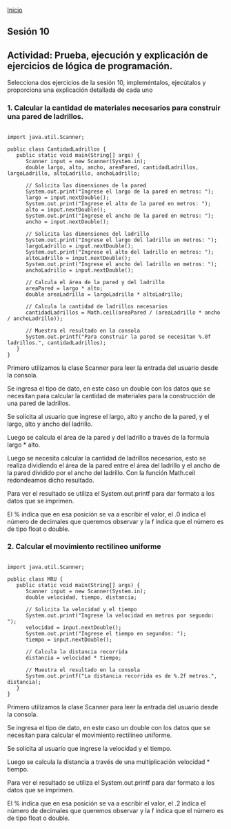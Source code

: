 <!-- No borrar o modificar -->
[Inicio](./index.md)

## Sesión 10 


<!-- Su documentación aquí -->

## Actividad: Prueba, ejecución y explicación de ejercicios de lógica de programación.

Selecciona dos ejercicios de la sesión 10, impleméntalos, ejecútalos y proporciona una explicación detallada de cada uno

### 1. Calcular la cantidad de materiales necesarios para construir una pared de ladrillos.

```

import java.util.Scanner;

public class CantidadLadrillos {
   public static void main(String[] args) {
      Scanner input = new Scanner(System.in);
      double largo, alto, ancho, areaPared, cantidadLadrillos, largoLadrillo, altoLadrillo, anchoLadrillo;
      
      // Solicita las dimensiones de la pared
      System.out.print("Ingrese el largo de la pared en metros: ");
      largo = input.nextDouble();
      System.out.print("Ingrese el alto de la pared en metros: ");
      alto = input.nextDouble();
      System.out.print("Ingrese el ancho de la pared en metros: ");
      ancho = input.nextDouble();

      // Solicita las dimensiones del ladrillo
      System.out.print("Ingrese el largo del ladrillo en metros: ");
      largoLadrillo = input.nextDouble();
      System.out.print("Ingrese el alto del ladrillo en metros: ");
      altoLadrillo = input.nextDouble();
      System.out.print("Ingrese el ancho del ladrillo en metros: ");
      anchoLadrillo = input.nextDouble();

      // Calcula el área de la pared y del ladrillo
      areaPared = largo * alto;
      double areaLadrillo = largoLadrillo * altoLadrillo;

      // Calcula la cantidad de ladrillos necesarios
      cantidadLadrillos = Math.ceil(areaPared / (areaLadrillo * ancho / anchoLadrillo));

      // Muestra el resultado en la consola
      System.out.printf("Para construir la pared se necesitan %.0f ladrillos.", cantidadLadrillos);
   }
}
```
Primero utilizamos la clase Scanner para leer la entrada del usuario desde la consola.

Se ingresa el tipo de dato, en este caso un double con los datos que se necesitan para calcular la cantidad de materiales para la construcción de una pared de ladrillos.

Se solicita al usuario que ingrese el largo, alto y ancho de la pared, y el largo, alto y ancho del ladrillo.

Luego se calcula el área de la pared y del ladrillo a través de la formula largo * alto.

Luego se necesita calcular la cantidad de ladrillos necesarios, esto se realiza dividiendo el área de la pared entre el área del ladrillo y el ancho de la pared dividido por el ancho del ladrillo. Con la función Math.ceil redondeamos dicho resultado.

Para ver el resultado se utiliza el System.out.printf para dar formato a los datos que se imprimen.

El % indica que en esa posición se va a escribir el valor, el .0 indica el número de decimales que queremos observar y la f indica que el número es de tipo float o double. 

### 2. Calcular el movimiento rectilíneo uniforme

```

import java.util.Scanner;

public class MRU {
   public static void main(String[] args) {
      Scanner input = new Scanner(System.in);
      double velocidad, tiempo, distancia;
      
      // Solicita la velocidad y el tiempo
      System.out.print("Ingrese la velocidad en metros por segundo: ");
      velocidad = input.nextDouble();
      System.out.print("Ingrese el tiempo en segundos: ");
      tiempo = input.nextDouble();

      // Calcula la distancia recorrida
      distancia = velocidad * tiempo;

      // Muestra el resultado en la consola
      System.out.printf("La distancia recorrida es de %.2f metros.", distancia);
   }
}
```
Primero utilizamos la clase Scanner para leer la entrada del usuario desde la consola.

Se ingresa el tipo de dato, en este caso un double con los datos que se necesitan para calcular el movimiento rectilíneo uniforme.

Se solicita al usuario que ingrese la velocidad y el tiempo.

Luego se calcula la distancia a través de una multiplicación velocidad * tiempo.

Para ver el resultado se utiliza el System.out.printf para dar formato a los datos que se imprimen.

El % indica que en esa posición se va a escribir el valor, el .2 indica el número de decimales que queremos observar y la f indica que el número es de tipo float o double. 
